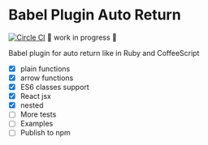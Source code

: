 # Babel Plugin Auto Return
[![Circle CI](https://circleci.com/gh/Nitive/babel-plugin-auto-return.svg?style=svg)](https://circleci.com/gh/Nitive/babel-plugin-auto-return)
🤖 work in progress 🤖

Babel plugin for auto return like in Ruby and CoffeeScript

- [x] plain functions
- [x] arrow functions
- [x] ES6 classes support
- [x] React jsx
- [x] nested
- [ ] More tests
- [ ] Examples
- [ ] Publish to npm
